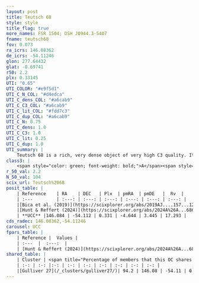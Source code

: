 ```yaml
---
layout: post
title: Teutsch 68
style: style
title_flag: true
more_names: FSR 1504; DSH J0944.3-5407
fname: teutsch68
fov: 0.073
ra_icrs: 146.08362
de_icrs: -54.11246
glon: 277.64432
glat: -0.69741
r50: 2.2
plx: 0.33145
UTI: "0.65"
UTI_COLOR: "#e9f5d1"
UTI_C_N_COL: "#d4edca"
UTI_C_dens_COL: "#a6cab9"
UTI_C_C3_COL: "#a6cab9"
UTI_C_lit_COL: "#fdd7c3"
UTI_C_dup_COL: "#a6cab9"
UTI_C_N: 0.75
UTI_C_dens: 1.0
UTI_C_C3: 1.0
UTI_C_lit: 0.25
UTI_C_dup: 1.0
UTI_summary: |
    Teutsch 68 is a rich, very dense object of very high C3 quality. It is poorly studied in the literature. This object shares a large percentage of members with a later reported entry.
class3: |
    <span style="color: green; font-weight: bold;">A</span><span style="color: green; font-weight: bold;">A</span>
r_50_val: 2.2
N_50_val: 104
scix_url: Teutsch%2068
posit_table: |
    | Reference    | RA    | DEC   | Plx  | pmRA  | pmDE   |  Rv  |
    | :---         | :---: | :---: | :---: | :---: | :---: | :---: |
    |[Bica et al. (2019)](https://scixplorer.org/abs/2019AJ....157...12B) | 146.087 | -54.121 | -- | -- | -- | -- |
    |[Hunt & Reffert (2024)](https://scixplorer.org/abs/2024A%26A...686A..42H) | 146.088 | -54.112 | 0.333 | -4.656 | 3.442 | 16.662 |
    | **UCC** |146.084 | -54.112 | 0.331 | -4.644 | 3.445 | 17.293 | 
cds_radec: 146.08362,-54.11246
carousel: UCC
fpars_table: |
    | Reference |  Values |
    | :---  |  :---:  |
    | [Hunt & Reffert (2024)](https://scixplorer.org/abs/2024A%26A...686A..42H) | `MassJ=905.177` |
shared_table: |
    | Cluster | <span title="Percentage of members that this OC shares with the ones listed">%</span>   | RA   | DEC   | Plx   | pmRA  | pmDE  | Rv | UTI |
    | :-: | :-: |:-: | :-: | :-: | :-: | :-: | :-: | :-: |
    |[Gulliver 27](/_clusters/gulliver27/)| 94.2 | 146.08 | -54.11 | 0.33 | -4.64 | 3.45 | 17.29 |0.14 |
---
```

